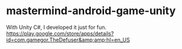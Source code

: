 # mastermind-android-game-unity
With Unity C#, I developed it just for fun.   https://play.google.com/store/apps/details?id=com.gamegor.TheDefuser&amp;amp;hl=en_US
